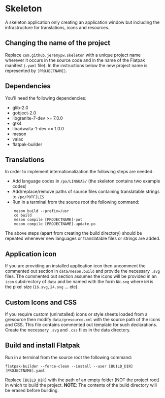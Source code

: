 # Skeleton

A skeleton application only creating an application window but including the infrastructure for translations, icons and resources.

## Changing the name of the project
Replace `com.github.jeremypw.skeleton` with a unique project name wherever it occurs in the source code and in the name of the Flatpak manifest (`.yaml` file). In the instructions below the new project name is represented by `[PROJECTNAME]`.

## Dependencies
You'll need the following dependencies:
* glib-2.0
* gobject-2.0
* libgranite-7-dev >= 7.0.0
* gtk4
* libadwaita-1-dev >= 1.0.0
* meson
* valac
* flatpak-builder

## Translations
In order to implement internationalization the following steps are needed:
* Add language codes in `/po/LINGUAS/`  (the skeleton contains two example codes)
* Add/replace/remove paths of source files containing translatable strings to `/po/POTFILES`
* Run in a terminal from the source root the following command:
```
    meson build --prefix=/usr
    cd build
    meson compile [PROJECTNAME]-pot
    meson compile [PROJECTNAME]-update-po
```
The above steps (apart from creating the build directory) should be repeated whenever new languages or translatable files or strings are added.

## Application icon
If you are providing an installed application icon then uncomment the commented out section in `data/meson.build` and provide the necessary `.svg` files.
The commented out section assumes the icons will be provided in an `icon` subdirectory of `data` and be named with the form `NN.svg` where `NN` is the pixel size (`16.svg`, `24.svg` ... etc).

## Custom Icons and CSS
If you require custom (uninstalled) icons or style sheets loaded from a gresource then modify `data/gresource.xml` with the source path of the icons and CSS.
This file contains commented out template for such declarations. Create the necessary `.svg` and `.css` files in the data directory.

## Build and install Flatpak
Run in a terminal from the source root the following command: 

 `flatpak-builder --force-clean --install --user [BUILD_DIR] [PROJECTNAME].yaml`
 
Replace `[BUILD_DIR]` with the path of an empty folder (NOT the project root) in which to build the project. 
**NOTE**: The contents of the build directory will be erased before building.


